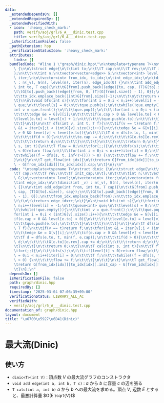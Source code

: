 ```yaml
---
data:
  _extendedDependsOn: []
  _extendedRequiredBy: []
  _extendedVerifiedWith:
  - icon: ':heavy_check_mark:'
    path: verify/aoj/grl/6_A___dinic.test.cpp
    title: verify/aoj/grl/6_A___dinic.test.cpp
  _isVerificationFailed: false
  _pathExtension: hpp
  _verificationStatusIcon: ':heavy_check_mark:'
  attributes:
    links: []
  bundledCode: "#line 1 \"graph/dinic.hpp\"\n\ntemplate<typename T>\nstruct dinic\
    \ {\n\n\tstruct edge{\n\t\tint to;\n\t\tT cap;\n\t\tT rev;\n\t\tT init_cap;\n\t\
    };\n\t\t\n\tint n;\n\tvector<vector<edge>> G;\n\tvector<int> level;\n\tvector<int>\
    \ iter;\n\n\tvector<int> from_idx, to_idx;\n\tint edge_idx;\n\n\tdinic(int _v)\
    \ : n(_v), G(n), level(n), iter(n), edge_idx(0) {}\n\n\tint add_edge(int from,\
    \ int to, T cap){\n\t\tG[from].push_back((edge){to, cap, (T)G[to].size(), cap});\n\
    \t\tG[to].push_back((edge){from, 0, (T)(G[from].size() - 1), 0});\n\t\tfrom_idx.emplace_back(from);\n\
    \t\tto_idx.emplace_back((int)G[from].size()-1);\n\t\t\n\t\treturn edge_idx++;\n\
    \t}\n\n\tvoid bfs(int s){\n\t\tfor(int i = 0;i < n;i++)level[i] = -1;\n\t\tqueue<int>\
    \ que;\n\t\tlevel[s] = 0;\n\t\tque.push(s);\n\t\twhile(!que.empty()){\n\t\t\t\
    int v = que.front();\n\t\t\tque.pop();\n\t\t\tfor(int i = 0;i < (int)G[v].size();i++){\n\
    \t\t\t\tedge &e = G[v][i];\n\t\t\t\tif(e.cap > 0 && level[e.to] < 0){\n\t\t\t\t\
    \tlevel[e.to] = level[v] + 1;\n\t\t\t\t\tque.push(e.to);\n\t\t\t\t}\n\t\t\t}\n\
    \t\t}\n\t}\n\n\tT dfs(int v, int t, T f){\n\t\tif(v == t)return f;\n\t\tfor(int\
    \ &i = iter[v];i < (int)G[v].size();i++){\n\t\t\tedge &e = G[v][i];\n\t\t\tif(e.cap\
    \ > 0 && level[v] < level[e.to]){\n\t\t\t\tT d = dfs(e.to, t, min(f, e.cap));\n\
    \t\t\t\tif(d > 0){\n\t\t\t\t\te.cap -= d;\n\t\t\t\t\tG[e.to][e.rev].cap += d;\n\
    \t\t\t\t\treturn d;\n\t\t\t\t}\n\t\t\t}\n\t\t}\n\t\treturn 0;\n\t}\n\n\tT calc(int\
    \ s, int t){\n\t\tT flow = 0;\n\t\tfor(;;){\n\t\t\tbfs(s);\n\t\t\tif(level[t]\
    \ < 0)return flow;\n\t\t\tfor(int i = 0;i < n;i++)iter[i] = 0;\n\t\t\tT f;\n\t\
    \t\twhile((f = dfs(s, t, inf<T>())) > 0) {\n\t\t\t\tflow += f;\n\t\t\t}\n\t\t\
    }\n\t}\n\n\tT get_flow(int idx){\n\t\treturn G[from_idx[idx]][to_idx[idx]].init_cap\
    \ - G[from_idx[idx]][to_idx[idx]].cap;\n\t}\n};\n"
  code: "\ntemplate<typename T>\nstruct dinic {\n\n\tstruct edge{\n\t\tint to;\n\t\
    \tT cap;\n\t\tT rev;\n\t\tT init_cap;\n\t};\n\t\t\n\tint n;\n\tvector<vector<edge>>\
    \ G;\n\tvector<int> level;\n\tvector<int> iter;\n\n\tvector<int> from_idx, to_idx;\n\
    \tint edge_idx;\n\n\tdinic(int _v) : n(_v), G(n), level(n), iter(n), edge_idx(0)\
    \ {}\n\n\tint add_edge(int from, int to, T cap){\n\t\tG[from].push_back((edge){to,\
    \ cap, (T)G[to].size(), cap});\n\t\tG[to].push_back((edge){from, 0, (T)(G[from].size()\
    \ - 1), 0});\n\t\tfrom_idx.emplace_back(from);\n\t\tto_idx.emplace_back((int)G[from].size()-1);\n\
    \t\t\n\t\treturn edge_idx++;\n\t}\n\n\tvoid bfs(int s){\n\t\tfor(int i = 0;i <\
    \ n;i++)level[i] = -1;\n\t\tqueue<int> que;\n\t\tlevel[s] = 0;\n\t\tque.push(s);\n\
    \t\twhile(!que.empty()){\n\t\t\tint v = que.front();\n\t\t\tque.pop();\n\t\t\t\
    for(int i = 0;i < (int)G[v].size();i++){\n\t\t\t\tedge &e = G[v][i];\n\t\t\t\t\
    if(e.cap > 0 && level[e.to] < 0){\n\t\t\t\t\tlevel[e.to] = level[v] + 1;\n\t\t\
    \t\t\tque.push(e.to);\n\t\t\t\t}\n\t\t\t}\n\t\t}\n\t}\n\n\tT dfs(int v, int t,\
    \ T f){\n\t\tif(v == t)return f;\n\t\tfor(int &i = iter[v];i < (int)G[v].size();i++){\n\
    \t\t\tedge &e = G[v][i];\n\t\t\tif(e.cap > 0 && level[v] < level[e.to]){\n\t\t\
    \t\tT d = dfs(e.to, t, min(f, e.cap));\n\t\t\t\tif(d > 0){\n\t\t\t\t\te.cap -=\
    \ d;\n\t\t\t\t\tG[e.to][e.rev].cap += d;\n\t\t\t\t\treturn d;\n\t\t\t\t}\n\t\t\
    \t}\n\t\t}\n\t\treturn 0;\n\t}\n\n\tT calc(int s, int t){\n\t\tT flow = 0;\n\t\
    \tfor(;;){\n\t\t\tbfs(s);\n\t\t\tif(level[t] < 0)return flow;\n\t\t\tfor(int i\
    \ = 0;i < n;i++)iter[i] = 0;\n\t\t\tT f;\n\t\t\twhile((f = dfs(s, t, inf<T>()))\
    \ > 0) {\n\t\t\t\tflow += f;\n\t\t\t}\n\t\t}\n\t}\n\n\tT get_flow(int idx){\n\t\
    \treturn G[from_idx[idx]][to_idx[idx]].init_cap - G[from_idx[idx]][to_idx[idx]].cap;\n\
    \t}\n};\n"
  dependsOn: []
  isVerificationFile: false
  path: graph/dinic.hpp
  requiredBy: []
  timestamp: '2025-03-04 07:06:35+09:00'
  verificationStatus: LIBRARY_ALL_AC
  verifiedWith:
  - verify/aoj/grl/6_A___dinic.test.cpp
documentation_of: graph/dinic.hpp
layout: document
title: "\u6700\u5927\u6D41(Dinic)"
---
```


# 最大流(Dinic)

## 使い方

- ``dinic<T>(int V)`` : 頂点数 $V$ の最大流グラフのコンストラクタ
- ``void add edge(int a, int b, T c)`` : $a$ から $b$ に容量 $c$ の辺を張る
- ``T calc(int a, int b)`` $a$ から $b$ への最大流を求める。頂点 $V$, 辺数 $E$ とすると、最悪計算量 $O(E \sqrt{V})$
